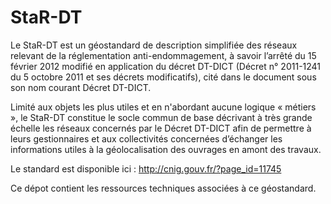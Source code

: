 # StaR-DT
Le StaR-DT est un géostandard de description simplifiée des réseaux relevant de la réglementation anti-endommagement, à savoir l’arrêté du 15 février 2012 modifié en application du décret DT-DICT (Décret n° 2011-1241 du 5 octobre 2011 et ses décrets modificatifs),  cité dans le document sous son nom courant Décret DT-DICT.

Limité aux objets les plus utiles et en n'abordant aucune logique « métiers », le StaR-DT constitue le socle commun de base décrivant à très grande échelle les réseaux concernés par le Décret DT-DICT afin de permettre à leurs gestionnaires et aux collectivités concernées d’échanger les informations utiles à la géolocalisation des ouvrages en amont des travaux.

Le standard est disponible ici : http://cnig.gouv.fr/?page_id=11745

Ce dépot contient les ressources techniques associées à ce géostandard.
